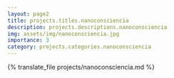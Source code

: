 ```yaml
---
layout: page2
title: projects.titles.nanoconsciencia
description: projects.descriptions.nanoconsciencia
img: assets/img/nanoconsciencia.jpg
importance: 3
category: projects.categories.nanoconsciencia
---
```


{% translate_file projects/nanoconsciencia.md %}